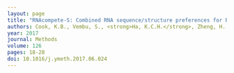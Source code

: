 ```yaml
---
layout: page
title: "RNAcompete-S: Combined RNA sequence/structure preferences for RNA binding proteins derived from a single-step in vitro selection"
authors: Cook, K.B., Vembu, S., <strong>Ha, K.C.H.</strong>, Zheng, H., Laverty, K.U., Hughes, T.R., Ray, D., Morris, Q.D.
year: 2017
journal: Methods
volume: 126
pages: 18-28
doi: 10.1016/j.ymeth.2017.06.024
---
```

